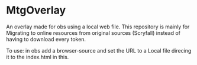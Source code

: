 # MtgOverlay
An overlay made for obs using a local web file. This repository is mainly for Migrating to online resources from original sources (Scryfall) instead of having to download every token.


To use:
in obs add a browser-source and set the URL to a Local file direcing it to the index.html in this.
